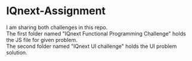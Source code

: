 # IQnext-Assignment
I am sharing both challenges in this repo.<br>
The first folder named "IQnext Functional Programming Challenge" holds the JS file for given problem. <br>
The second folder named "IQnext UI challenge" holds the UI problem solution.
